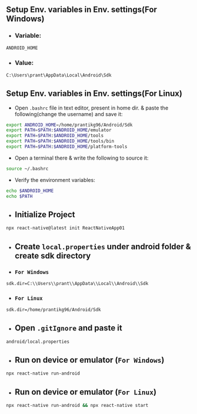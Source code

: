 ## Setup Env. variables in Env. settings(For Windows)
- ### Variable:
``` bash
ANDROID_HOME
```
- ### Value:
``` bash
C:\Users\prant\AppData\Local\Android\Sdk
```

## Setup Env. variables in Env. settings(For Linux)
- Open `.bashrc` file in text editor, present in home dir. & paste the following(change the username) and save it:
``` bash
export ANDROID_HOME=/home/prantikg96/Android/Sdk
export PATH=$PATH:$ANDROID_HOME/emulator
export PATH=$PATH:$ANDROID_HOME/tools
export PATH=$PATH:$ANDROID_HOME/tools/bin
export PATH=$PATH:$ANDROID_HOME/platform-tools
```
- Open a terminal there & write the following to source it:
``` bash 
source ~/.bashrc
```

- Verify the environment variables:
``` bash
echo $ANDROID_HOME
echo $PATH
```

- ## Initialize Project
``` bash
npx react-native@latest init ReactNativeApp01
```

- ## Create `local.properties` under android folder & create sdk directory
- ### `For Windows`
``` bash
sdk.dir=C:\\Users\\prant\\AppData\\Local\\Android\\Sdk
```
- ### `For Linux`
``` bash
sdk.dir=/home/prantikg96/Android/Sdk
```

- ## Open `.gitIgnore` and paste it
``` bash
android/local.properties
```

- ## Run on device or emulator (`For Windows`)
``` bash
npx react-native run-android
```

- ## Run on device or emulator (`For Linux`)
``` bash
npx react-native run-android && npx react-native start
```